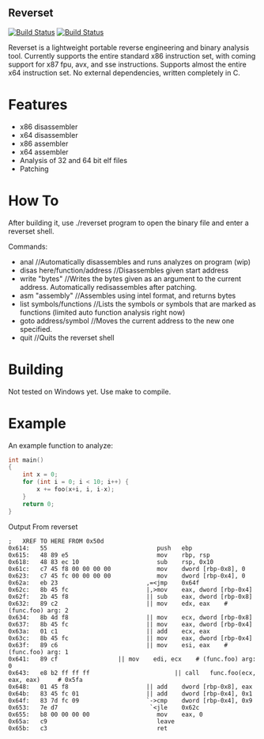 ## Reverset

[![Build Status](https://upload.wikimedia.org/wikipedia/commons/f/f8/License_icon-mit-88x31-2.svg)]()
[![Build Status](https://travis-ci.org/Mithreindeir/Reverset.svg?branch=master)](https://travis-ci.org/Mithreindeir/Reverset)

Reverset is a lightweight portable reverse engineering and binary analysis tool. Currently supports the entire standard x86 instruction set, with coming support for x87 fpu, avx, and sse instructions. Supports almost the entire x64 instruction set.
No external dependencies, written completely in C.

# Features

* x86 disassembler
* x64 disassembler
* x86 assembler
* x64 assembler
* Analysis of 32 and 64 bit elf files
* Patching

# How To

After building it, use ./reverset program to open the binary file and enter a reverset shell.

Commands:

* anal				//Automatically disassembles and runs analyzes on program (wip)
* disas here/function/address //Disassembles given start address
* write "bytes"		     //Writes the bytes given as an argument to the current address. Automatically redisassembles after patching.
* asm   "assembly"	     //Assembles using intel format, and returns bytes
* list symbols/functions     //Lists the symbols or symbols that are marked as functions (limited auto function analysis right now)
* goto address/symbol	     //Moves the current address to the new one specified. 
* quit			     //Quits the reverset shell

# Building

Not tested on Windows yet. Use make to compile.

# Example
An example function to analyze:
```C
int main()
{
	int x = 0;
	for (int i = 0; i < 10; i++) {
		x += foo(x+i, i, i-x);
	}
	return 0;
}
```

Output From reverset
```ASM
;	XREF TO HERE FROM 0x50d
0x614:   55                      	      push   ebp
0x615:   48 89 e5                	      mov    rbp, rsp
0x618:   48 83 ec 10             	      sub    rsp, 0x10
0x61c:   c7 45 f8 00 00 00 00    	      mov    dword [rbp-0x8], 0
0x623:   c7 45 fc 00 00 00 00    	      mov    dword [rbp-0x4], 0
0x62a:   eb 23                   	   ,=<jmp    0x64f
0x62c:   8b 45 fc                	   |,>mov    eax, dword [rbp-0x4]
0x62f:   2b 45 f8                	   || sub    eax, dword [rbp-0x8]
0x632:   89 c2                   	   || mov    edx, eax	 # (func.foo) arg: 2
0x634:   8b 4d f8                	   || mov    ecx, dword [rbp-0x8]
0x637:   8b 45 fc                	   || mov    eax, dword [rbp-0x4]
0x63a:   01 c1                   	   || add    ecx, eax
0x63c:   8b 45 fc                	   || mov    eax, dword [rbp-0x4]
0x63f:   89 c6                   	   || mov    esi, eax	 # (func.foo) arg: 1
0x641:   89 cf				   || mov    edi, ecx	 # (func.foo) arg: 0
0x643:   e8 b2 ff ff ff          	     	   || call   func.foo(ecx, eax, eax)	 # 0x5fa
0x648:   01 45 f8                	   || add    dword [rbp-0x8], eax
0x64b:   83 45 fc 01             	   || add    dword [rbp-0x4], 0x1
0x64f:   83 7d fc 09             	   `->cmp    dword [rbp-0x4], 0x9
0x653:   7e d7                   	    `<jle    0x62c
0x655:   b8 00 00 00 00          	      mov    eax, 0
0x65a:   c9                      	      leave  
0x65b:   c3                      	      ret    
```
